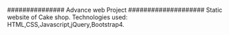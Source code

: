 ############### Advance web Project ####################
Static website of Cake shop.
Technologies used: HTML,CSS,Javascript,jQuery,Bootstrap4.
